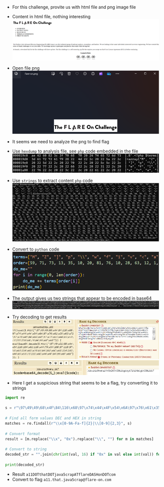 - For this challenge, provite us with html file and png image file
- Content in html file, nothing interesting
![image](images/html.png)

- Open file png
![image](images/flare_on.png)

- It seems we need to analyze the png to find flag
- Use `hexdump` to analysis file, see `php` code embedded in the file
![image](images/hexdump.png)

- Use `strings` to extract content `php` code
![image](images/strings.png)

- Convert to `python` code
![image](images/python.png)

- The output gives us two strings that appear to be encoded in base64
![image](images/result_python.png)

- Try decoding to get results
![image](images/decode_base64_1.png)
![image](images/decode_base64_2.png)

- Here I get a suspicious string that seems to be a flag, try converting it to strings
```python
import re

s = r"\97\49\49\68\x4F\84\116\x68\97\x74\x44\x4F\x54\x6A\97\x76\x61\x35\x63\x72\97\x70\x41\84\x66\x6C\97\x72\x65\x44\65\x53\72\111\110\68\79\84\99\x6F\x6D"

# Find all form values DEC and HEX in string
matches = re.findall(r"\\x[0-9A-Fa-f]{2}|\\[0-9]{2,3}", s)

# Convert format
result = [m.replace("\\x", "0x").replace("\\", "") for m in matches]

# Convert to string
decoded_str = "".join(chr(int(val, 16) if "0x" in val else int(val)) for val in result)

print(decoded_str) 
```

- Result `a11DOTthatDOTjava5crapATflareDASHonDOTcom`
- Convert to flag `a11.that.java5crap@flare-on.com`